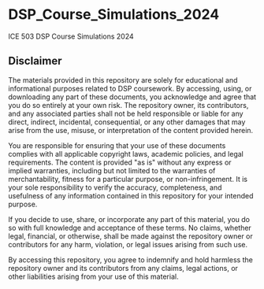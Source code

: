 # DSP_Course_Simulations_2024
 ICE 503 DSP Course Simulations 2024  

## Disclaimer  

The materials provided in this repository are solely for educational and informational purposes related to DSP coursework. By accessing, using, or downloading any part of these documents, you acknowledge and agree that you do so entirely at your own risk. The repository owner, its contributors, and any associated parties shall not be held responsible or liable for any direct, indirect, incidental, consequential, or any other damages that may arise from the use, misuse, or interpretation of the content provided herein.

You are responsible for ensuring that your use of these documents complies with all applicable copyright laws, academic policies, and legal requirements. The content is provided "as is" without any express or implied warranties, including but not limited to the warranties of merchantability, fitness for a particular purpose, or non-infringement. It is your sole responsibility to verify the accuracy, completeness, and usefulness of any information contained in this repository for your intended purpose.

If you decide to use, share, or incorporate any part of this material, you do so with full knowledge and acceptance of these terms. No claims, whether legal, financial, or otherwise, shall be made against the repository owner or contributors for any harm, violation, or legal issues arising from such use.

By accessing this repository, you agree to indemnify and hold harmless the repository owner and its contributors from any claims, legal actions, or other liabilities arising from your use of this material. 

